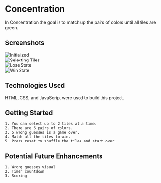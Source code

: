 # __Concentration__

 In Concentration the goal is to match up the pairs of colors until all tiles are green.







## Screenshots

![Initialized](https://imgur.com/TZpPSrI)  
![Selecting Tiles](https://imgur.com/xGsZnNc)  
![Lose State](https://imgur.com/Fzw66GT)  
![Win State](https://imgur.com/stIyGQf)


## Technologies Used
HTML, CSS, and JavaScript were used to build this project.



## Getting Started
    1. You can select up to 2 tiles at a time.
    2. There are 6 pairs of colors.
    3. 5 wrong guesses is a game over.
    4. Match all the tiles to win.
    5. Press reset to shuffle the tiles and start over.



## Potential Future Enhancements
    1. Wrong guesses visual
    2. Timer countdown
    3. Scoring
    